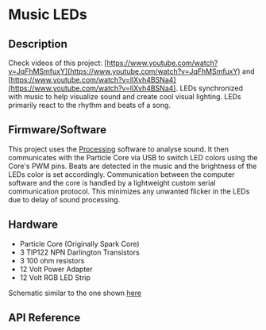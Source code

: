 # Music LEDs

## Description
Check videos of this project: [https://www.youtube.com/watch?v=JqFhMSmfuxY](https://www.youtube.com/watch?v=JqFhMSmfuxY) and [https://www.youtube.com/watch?v=llXvh4BSNa4](https://www.youtube.com/watch?v=llXvh4BSNa4). LEDs synchronized with music to help visualize sound and create cool visual lighting. LEDs primarily react to the rhythm and beats of a song.

## Firmware/Software
This project uses the [Processing](https://processing.org/) software to analyse sound. It then communicates with the Particle Core via USB to switch LED colors using the Core's PWM pins. Beats are detected in the music and the brightness of the LEDs color is set accordingly. Communication between the computer software and the core is handled by a lightweight custom serial communication protocol. This minimizes any unwanted flicker in the LEDs due to delay of sound processing.

## Hardware
* Particle Core (Originally Spark Core)
* 3 TIP122 NPN Darlington Transistors
* 3 100 ohm resistors
* 12 Volt Power Adapter
* 12 Volt RGB LED Strip

Schematic similar to the one shown [here](https://cdn-learn.adafruit.com/assets/assets/000/002/693/original/led_strips_ledstripbjt.gif?1448059603)

## API Reference

## 
